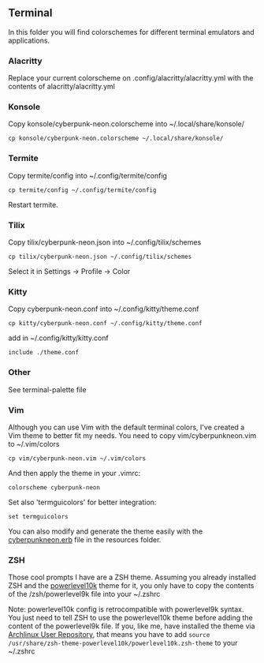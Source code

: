 ## Terminal

In this folder you will find colorschemes for different terminal emulators and applications.

### Alacritty

Replace your current colorscheme on .config/alacritty/alacritty.yml with the contents of alacritty/alacritty.yml

### Konsole

Copy konsole/cyberpunk-neon.colorscheme into ~/.local/share/konsole/

`cp konsole/cyberpunk-neon.colorscheme ~/.local/share/konsole/`

### Termite

Copy termite/config into ~/.config/termite/config

`cp termite/config ~/.config/termite/config`

Restart termite.

### Tilix

Copy tilix/cyberpunk-neon.json into ~/.config/tilix/schemes

`cp tilix/cyberpunk-neon.json ~/.config/tilix/schemes`

Select it in Settings -> Profile -> Color

### Kitty

Copy cyberpunk-neon.conf into ~/.config/kitty/theme.conf

`cp kitty/cyberpunk-neon.conf ~/.config/kitty/theme.conf`

add in ~/.config/kitty/kitty.conf

`include ./theme.conf`

### Other

See terminal-palette file

### Vim

Although you can use Vim with the default terminal colors, I've created a Vim theme to better fit my needs. You need to copy vim/cyberpunkneon.vim to ~/.vim/colors

`cp vim/cyberpunk-neon.vim ~/.vim/colors`

And then apply the theme in your .vimrc:

`colorscheme cyberpunk-neon`

Set also 'termguicolors' for better integration:

`set termguicolors`

You can also modify and generate the theme easily with the [cyberpunkneon.erb](https://github.com/romainl/vim-rnb/) file in the resources folder.

### ZSH

Those cool prompts I have are a ZSH theme. Assuming you already installed ZSH and the [powerlevel10k](https://github.com/romkatv/powerlevel10k) theme for it, you only have to copy the contents of the /zsh/powerlevel9k file into your ~/.zshrc 

Note: powerlevel10k config is retrocompatible with powerlevel9k syntax. You just need to tell ZSH to use the powerlevel10k theme before adding the content of the powerlevel9k file. If you, like me, have installed the theme via [Archlinux User Repository](https://aur.archlinux.org/packages/zsh-theme-powerlevel10k-git/), that means you have to add `source /usr/share/zsh-theme-powerlevel10k/powerlevel10k.zsh-theme` to your ~/.zshrc
